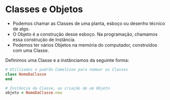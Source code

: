 # Classes e Objetos

- Podemos chamar as Classes de uma planta, esboço ou desenho técnico de algo.
- O Objeto é a construção desse esboço. Na programação, chamamos essa construção de Instância.
- Podemos ter vários Objetos na memória do computador, construidos com uma Classe.

Definimos uma Classe e a instânciamos da seguinte forma:

```rb
# Utilizamos o padrão CamelCase para nomear as Classes
class NomeDaClasse
end

# Instância da Classe, ou criação de um Objeto
objeto = NomeDaClasse.new
```

